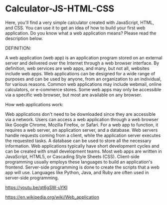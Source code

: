 

# Calculator-JS-HTML-CSS

Here, you'll find a very simple calculator created with JavaScript, HTML, and CSS. You can use it to get an idea of how to build your first web application. Do you know what a web application means? Please read the description below.

DEFINITION:

A web application (web app) is an application program stored on an external server and delivered over the Internet through a web browser interface. By definition, web services are web apps, and many, but not all, websites include web apps. Web applications can be designed for a wide range of purposes and can be used by anyone, from an organization to an individual, for various reasons. Common web applications may include webmail, online calculators, or e-commerce stores. Some web apps may only be accessible via a specific web browser, but most are available on any browser.

How web applications work:

Web applications don't need to be downloaded since they are accessible via a network. Users can access a web application through a web browser like Google Chrome, Mozilla Firefox, or Safari. For a web app to function, it requires a web server, an application server, and a database. Web servers handle requests coming from a client, while the application server executes the requested tasks. A database can be used to store all the necessary information. Web applications typically have short development cycles and can be created with small development teams. Most web apps are written in JavaScript, HTML5, or Cascading Style Sheets (CSS). Client-side programming usually employs these languages to build an application's frontend. Server-side programming is done to create the scripts that a web app will use. Languages like Python, Java, and Ruby are often used in server-side programming.


https://youtu.be/qt6gSW-uYKI

https://en.wikipedia.org/wiki/Web_application
